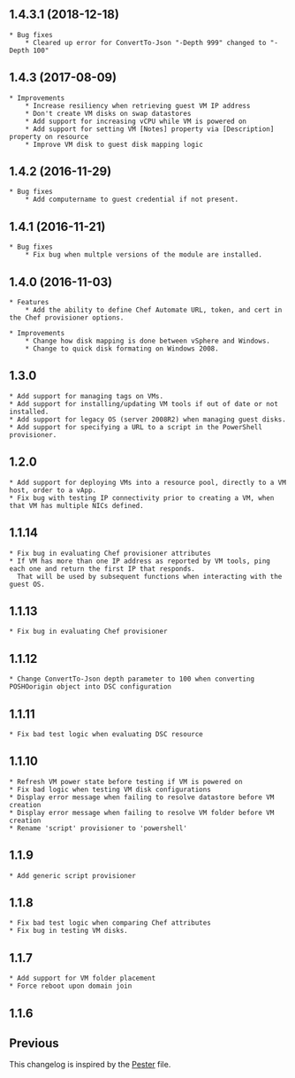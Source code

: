 ## 1.4.3.1 (2018-12-18)
    * Bug fixes
        * Cleared up error for ConvertTo-Json "-Depth 999" changed to "-Depth 100"
        
## 1.4.3 (2017-08-09)
    * Improvements
        * Increase resiliency when retrieving guest VM IP address
        * Don't create VM disks on swap datastores
        * Add support for increasing vCPU while VM is powered on
        * Add support for setting VM [Notes] property via [Description] property on resource
        * Improve VM disk to guest disk mapping logic

## 1.4.2 (2016-11-29)
    * Bug fixes
        * Add computername to guest credential if not present.

## 1.4.1 (2016-11-21)
    * Bug fixes
        * Fix bug when multple versions of the module are installed.

## 1.4.0 (2016-11-03)
    * Features
        * Add the ability to define Chef Automate URL, token, and cert in the Chef provisioner options.

    * Improvements
        * Change how disk mapping is done between vSphere and Windows.
        * Change to quick disk formating on Windows 2008.

## 1.3.0
    * Add support for managing tags on VMs.
    * Add support for installing/updating VM tools if out of date or not installed.
    * Add support for legacy OS (server 2008R2) when managing guest disks.
    * Add support for specifying a URL to a script in the PowerShell provisioner.

## 1.2.0
    * Add support for deploying VMs into a resource pool, directly to a VM host, order to a vApp.
    * Fix bug with testing IP connectivity prior to creating a VM, when that VM has multiple NICs defined.

## 1.1.14
    * Fix bug in evaluating Chef provisioner attributes
    * If VM has more than one IP address as reported by VM tools, ping each one and return the first IP that responds.
      That will be used by subsequent functions when interacting with the guest OS.

## 1.1.13
    * Fix bug in evaluating Chef provisioner

## 1.1.12
    * Change ConvertTo-Json depth parameter to 100 when converting POSHOorigin object into DSC configuration

## 1.1.11
    * Fix bad test logic when evaluating DSC resource

## 1.1.10
    * Refresh VM power state before testing if VM is powered on
    * Fix bad logic when testing VM disk configurations
    * Display error message when failing to resolve datastore before VM creation
    * Display error message when failing to resolve VM folder before VM creation
    * Rename 'script' provisioner to 'powershell'

## 1.1.9
    * Add generic script provisioner

## 1.1.8
    * Fix bad test logic when comparing Chef attributes
    * Fix bug in testing VM disks.

## 1.1.7
    * Add support for VM folder placement
    * Force reboot upon domain join

## 1.1.6

## Previous

This changelog is inspired by the
[Pester](https://github.com/pester/Pester/blob/master/CHANGELOG.md) file.
